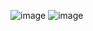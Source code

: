 ![image](https://user-images.githubusercontent.com/40319021/218594116-4dfdae83-cad8-429e-a717-268fdb1b23e4.png)
![image](https://user-images.githubusercontent.com/40319021/218594367-2f0f6588-b7ce-4416-afa9-b17b3a0c7f7c.png)
